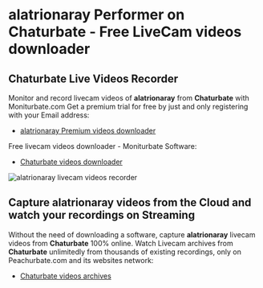 # alatrionaray Performer on Chaturbate - Free LiveCam videos downloader

## Chaturbate Live Videos Recorder

Monitor and record livecam videos of **alatrionaray** from **Chaturbate** with Moniturbate.com
Get a premium trial for free by just and only registering with your Email address:
* [alatrionaray Premium videos downloader](https://moniturbate.com/request-demo-licence-key.html)

Free livecam videos downloader - Moniturbate Software:
* [Chaturbate videos downloader](https://moniturbate.com/moniturbate-download-software.html)

![alatrionaray livecam videos recorder](https://peachurnet.com/templates/moniturbate-software.png)


## Capture alatrionaray videos from the Cloud and watch your recordings on Streaming

Without the need of downloading a software, capture **alatrionaray** livecam videos from **Chaturbate** 100% online.
Watch Livecam archives from **Chaturbate** unlimitedly from thousands of existing recordings, only on Peachurbate.com and its websites network:
* [Chaturbate videos archives](https://peachurnet.com/)